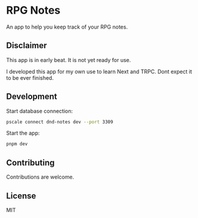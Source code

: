 # RPG Notes

An app to help you keep track of your RPG notes.

## Disclaimer

This app is in early beat. It is not yet ready for use.

I developed this app for my own use to learn Next and TRPC. Dont expect it to be ever finished.

## Development

Start database connection:

```bash
pscale connect dnd-notes dev --port 3309
```

Start the app:

```bash
pnpm dev
```

## Contributing

Contributions are welcome.

## License

MIT
